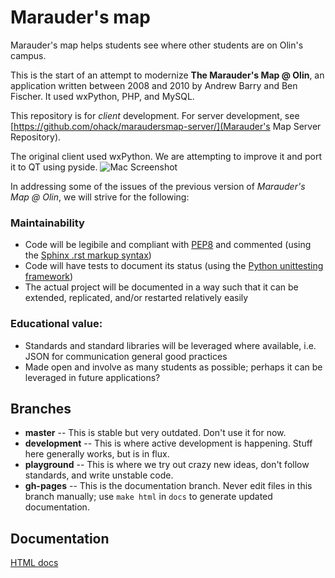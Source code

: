 # Marauder's map

Marauder's map helps students see where other students are on Olin's campus.

This is the start of an attempt to modernize **The Marauder's Map @ Olin**, 
an application written between 2008 and 2010 by Andrew Barry and Ben Fischer.
It used wxPython, PHP, and MySQL.

This repository is for *client* development. For server development, see 
[https://github.com/ohack/maraudersmap-server/](Marauder's Map Server Repository).

The original client used wxPython. We are attempting to improve it and port it to QT using pyside.
![Mac Screenshot](https://github.com/ohack/maraudersmap-client/raw/master/Screenshots/ScreenshotOSX.png)

In addressing some of the issues of the previous version of *Marauder's Map @ Olin*, we will strive for the following:

### Maintainability

* Code will be legibile and compliant with [PEP8](http://www.python.org/dev/peps/pep-0008/)
and commented (using the [Sphinx .rst markup syntax](sphinx.pocoo.org))
* Code will have tests to document its status 
(using the [Python unittesting framework](http://docs.python.org/library/unittest.html))
* The actual project will be documented in a way such that it can be extended, replicated,
and/or restarted relatively easily

### Educational value:

* Standards and standard libraries will be leveraged where available, i.e. JSON for communication general good practices
* Made open and involve as many students as possible; perhaps it can be leveraged in future applications?

## Branches
* **master** -- This is stable but very outdated. Don't use it for now.
* **development** -- This is where active development is happening. Stuff here generally works, but is in flux.
* **playground** -- This is where we try out crazy new ideas, don't follow standards, and write unstable code.
* **gh-pages** -- This is the documentation branch. Never edit files in this branch manually; use 
                  ``make html`` in ``docs`` to generate updated documentation.

## Documentation
[HTML docs](http://ohack.github.com/maraudersmap-client/)
